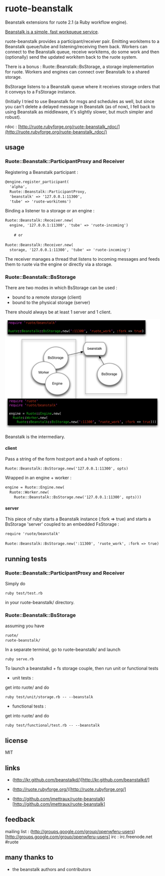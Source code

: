 
# ruote-beanstalk

Beanstalk extensions for ruote 2.1 (a Ruby workflow engine).

[Beanstalk is a simple, fast workqueue service](http://kr.github.com/beanstalkd/).

ruote-beanstalk provides a participant/receiver pair. Emitting workitems to a Beanstalk queue/tube and listening/receiving them back. Workers can connect to the Beanstalk queue, receive workitems, do some work and then (optionally) send the updated workitem back to the ruote system.

There is a bonus : Ruote::Beanstalk::BsStorage, a storage implementation for ruote. Workers and engines can connect over Beanstalk to a shared storage.

BsStorage listens to a Beanstalk queue where it receives storage orders that it conveys to a FsStorage instance.

(Initially I tried to use Beanstalk for msgs and schedules as well, but since you can't delete a delayed message in Beanstalk (as of now), I fell back to using Beanstalk as middleware, it's slightly slower, but much simpler and robust).

rdoc : [http://ruote.rubyforge.org/ruote-beanstalk_rdoc/](http://ruote.rubyforge.org/ruote-beanstalk_rdoc/)


## usage

### Ruote::Beanstalk::ParticipantProxy and Receiver

Registering a Beanstalk participant :

    @engine.register_participant(
      'alpha',
      Ruote::Beanstalk::ParticipantProxy,
      'beanstalk' => '127.0.0.1:11300',
      'tube' => 'ruote-workitems')


Binding a listener to a storage or an engine :

    Ruote::Beanstalk::Receiver.new(
      engine, '127.0.0.1:11300', 'tube' => 'ruote-incoming')

        # or

    Ruote::Beanstalk::Receiver.new(
      storage, '127.0.0.1:11300', 'tube' => 'ruote-incoming')

The receiver manages a thread that listens to incoming messages and feeds them to ruote via the engine or directly via a storage.


### Ruote::Beanstalk::BsStorage

There are two modes in which BsStorage can be used :

* bound to a remote storage (client)
* bound to the physical storage (server)

There should always be at least 1 server and 1 client.

<a href="http://github.com/jmettraux/ruote-beanstalk/raw/ruote2.1/doc/storages.png"><img src="http://github.com/jmettraux/ruote-beanstalk/raw/ruote2.1/doc/storages.png" /></a>

Beanstalk is the intermediary.


#### client

Pass a string of the form host:port and a hash of options :

    Ruote::Beanstalk::BsStorage.new('127.0.0.1:11300', opts)

Wrapped in an engine + worker :

    engine = Ruote::Engine.new(
      Ruote::Worker.new(
        Ruote::Beanstalk::BsStorage.new('127.0.0.1:11300', opts)))

#### server

This piece of ruby starts a Beanstalk instance (:fork => true) and starts a BsStorage 'server' coupled to an embedded FsStorage :

    require 'ruote/beanstalk'

    Ruote::Beanstalk::BsStorage.new(':11300', 'ruote_work', :fork => true)


## running tests

### Ruote::Beanstalk::ParticipantProxy and Receiver

Simply do

    ruby test/test.rb

in your ruote-beanstalk/ directory.


### Ruote::Beanstalk::BsStorage

assuming you have

    ruote/
    ruote-beanstalk/

In a separate terminal, go to ruote-beanstalk/ and launch

    ruby serve.rb

To launch a beanstalkd + fs storage couple, then run unit or functional tests


* unit tests :

get into ruote/ and do

    ruby test/unit/storage.rb -- --beanstalk

* functional tests :

get into ruote/ and do

    ruby test/functional/test.rb -- --beanstalk


## license

MIT


## links

* (http://kr.github.com/beanstalkd/)[http://kr.github.com/beanstalkd/]

* (http://ruote.rubyforge.org/)[http://ruote.rubyforge.org/]
* (http://github.com/jmettraux/ruote-beanstalk)[http://github.com/jmettraux/ruote-beanstalk]


## feedback

mailing list : (http://groups.google.com/group/openwferu-users)[http://groups.google.com/group/openwferu-users]
irc : irc.freenode.net #ruote


## many thanks to

- the beanstalk authors and contributors

